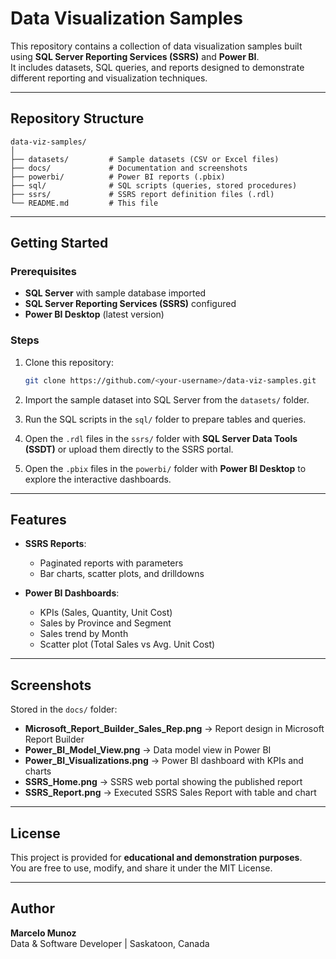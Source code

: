 # Data Visualization Samples

This repository contains a collection of data visualization samples built using **SQL Server Reporting Services (SSRS)** and **Power BI**.  
It includes datasets, SQL queries, and reports designed to demonstrate different reporting and visualization techniques.

---

## Repository Structure

```
data-viz-samples/
│
├── datasets/         # Sample datasets (CSV or Excel files)
├── docs/             # Documentation and screenshots
├── powerbi/          # Power BI reports (.pbix)
├── sql/              # SQL scripts (queries, stored procedures)
├── ssrs/             # SSRS report definition files (.rdl)
└── README.md         # This file
```

---

## Getting Started

### Prerequisites
- **SQL Server** with sample database imported
- **SQL Server Reporting Services (SSRS)** configured
- **Power BI Desktop** (latest version)

### Steps
1. Clone this repository:
   ```bash
   git clone https://github.com/<your-username>/data-viz-samples.git
   ```

2. Import the sample dataset into SQL Server from the `datasets/` folder.

3. Run the SQL scripts in the `sql/` folder to prepare tables and queries.

4. Open the `.rdl` files in the `ssrs/` folder with **SQL Server Data Tools (SSDT)** or upload them directly to the SSRS portal.

5. Open the `.pbix` files in the `powerbi/` folder with **Power BI Desktop** to explore the interactive dashboards.

---

## Features

- **SSRS Reports**:  
  - Paginated reports with parameters  
  - Bar charts, scatter plots, and drilldowns  

- **Power BI Dashboards**:  
  - KPIs (Sales, Quantity, Unit Cost)  
  - Sales by Province and Segment  
  - Sales trend by Month  
  - Scatter plot (Total Sales vs Avg. Unit Cost)  

---

## Screenshots

Stored in the `docs/` folder:

- **Microsoft_Report_Builder_Sales_Rep.png** → Report design in Microsoft Report Builder  
- **Power_BI_Model_View.png** → Data model view in Power BI  
- **Power_BI_Visualizations.png** → Power BI dashboard with KPIs and charts  
- **SSRS_Home.png** → SSRS web portal showing the published report  
- **SSRS_Report.png** → Executed SSRS Sales Report with table and chart  

---

## License

This project is provided for **educational and demonstration purposes**.  
You are free to use, modify, and share it under the MIT License.

---

## Author

**Marcelo Munoz**  
Data & Software Developer | Saskatoon, Canada
